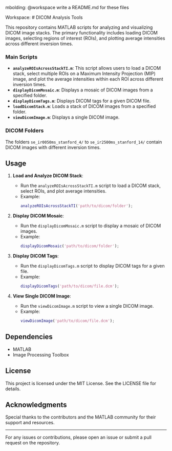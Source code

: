 mbolding: @workspace write a README.md for these files

Workspace: # DICOM Analysis Tools

This repository contains MATLAB scripts for analyzing and visualizing DICOM image stacks. The primary functionality includes loading DICOM images, selecting regions of interest (ROIs), and plotting average intensities across different inversion times.


### Main Scripts

- **`analyzeROIsAcrossStackTI.m`**: This script allows users to load a DICOM stack, select multiple ROIs on a Maximum Intensity Projection (MIP) image, and plot the average intensities within each ROI across different inversion times.
- **`displayDicomMosaic.m`**: Displays a mosaic of DICOM images from a specified folder.
- **`displayDicomTags.m`**: Displays DICOM tags for a given DICOM file.
- **`loadDicomStack.m`**: Loads a stack of DICOM images from a specified folder.
- **`viewDicomImage.m`**: Displays a single DICOM image.

### DICOM Folders

The folders `se_ir0050ms_stanford_4/` to `se_ir2500ms_stanford_14/` contain DICOM images with different inversion times.

## Usage

1. **Load and Analyze DICOM Stack**:
   - Run the `analyzeROIsAcrossStackTI.m` script to load a DICOM stack, select ROIs, and plot average intensities.
   - Example:
     ```matlab
     analyzeROIsAcrossStackTI('path/to/dicom/folder');
     ```

2. **Display DICOM Mosaic**:
   - Run the `displayDicomMosaic.m` script to display a mosaic of DICOM images.
   - Example:
     ```matlab
     displayDicomMosaic('path/to/dicom/folder');
     ```

3. **Display DICOM Tags**:
   - Run the `displayDicomTags.m` script to display DICOM tags for a given file.
   - Example:
     ```matlab
     displayDicomTags('path/to/dicom/file.dcm');
     ```

4. **View Single DICOM Image**:
   - Run the `viewDicomImage.m` script to view a single DICOM image.
   - Example:
     ```matlab
     viewDicomImage('path/to/dicom/file.dcm');
     ```

## Dependencies

- MATLAB
- Image Processing Toolbox

## License

This project is licensed under the MIT License. See the LICENSE file for details.

## Acknowledgments

Special thanks to the contributors and the MATLAB community for their support and resources.

---

For any issues or contributions, please open an issue or submit a pull request on the repository.